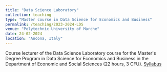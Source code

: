 ```yaml
---
title: "Data Science Laboratory"
collection: teaching
type: "Master course in Data Science for Economics and Business"
permalink: /teaching/2023-2024-LDS
venue: "Polytechnic University of Marche"
date: 24-02-2024
location: "Ancona, Italy"
---
```

Course lecturer of the Data Science Laboratory course for the Master's Degree Program in Data Science for Economics and Business in the Department of Economic and Social Sciences (22 hours, 3 CFU).
[Syllabus](https://lucav48.github.io/files/LDS.pdf)